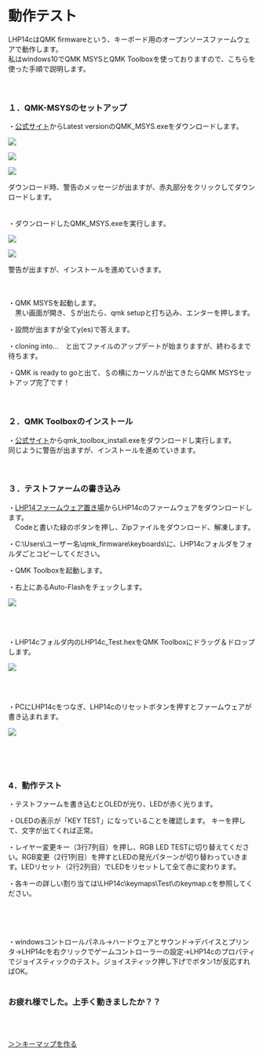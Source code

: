# 動作テスト
LHP14cはQMK firmwareという、キーボード用のオープンソースファームウェアで動作します。  
私はwindows10でQMK MSYSとQMK Toolboxを使っておりますので、こちらを使った手順で説明します。
<br>
<br>
<br>

### １．QMK-MSYSのセットアップ

・[公式サイト](https://msys.qmk.fm/)からLatest versionのQMK_MSYS.exeをダウンロードします。

![](./images/alert1.png)

![](./images/alert2.png)

![](./images/alert3.png)

ダウンロード時、警告のメッセージが出ますが、赤丸部分をクリックしてダウンロードします。
<br>
<br>
<br>
・ダウンロードしたQMK_MSYS.exeを実行します。

![](./images/alert4.png)

![](./images/alert5.png)

警告が出ますが、インストールを進めていきます。
<br>
<br>
<br>

・QMK MSYSを起動します。   
　黒い画面が開き、＄が出たら、qmk setupと打ち込み、エンターを押します。

・設問が出ますが全てy(es)で答えます。

・cloning into...　と出てファイルのアップデートが始まりますが、終わるまで待ちます。

・QMK is ready to goと出て、＄の横にカーソルが出てきたらQMK MSYSセットアップ完了です！
<br>
<br>
<br>

### ２．QMK Toolboxのインストール

・[公式サイト](https://github.com/qmk/qmk_toolbox/releases)からqmk_toolbox_install.exeをダウンロードし実行します。  
同じように警告が出ますが、インストールを進めていきます。
<br>
<br>
<br>
### ３．テストファームの書き込み

・[LHP14ファームウェア置き場](https://github.com/LHPbackup/LHP14-firmware)からLHP14cのファームウェアをダウンロードします。  
　Codeと書いた緑のボタンを押し、Zipファイルをダウンロード、解凍します。

・C:\Users\ユーザー名\qmk_firmware\keyboards\に、LHP14cフォルダをフォルダごとコピーしてください。

・QMK Toolboxを起動します。

・右上にあるAuto-Flashをチェックします。

![](./images/QMK_toolbox.png)

<br>
<br>

・LHP14cフォルダ内のLHP14c_Test.hexをQMK Toolboxにドラッグ＆ドロップします。

![](./images/QMK_toolbox2.png)

<br>
<br>

・PCにLHP14cをつなぎ、LHP14cのリセットボタンを押すとファームウェアが書き込まれます。

![](./images/reset_sw.jpg)

<br>
<br>
<br>

### 4．動作テスト

・テストファームを書き込むとOLEDが光り、LEDが赤く光ります。

・OLEDの表示が「KEY TEST」になっていることを確認します。 キーを押して、文字が出てくれば正常。

・レイヤー変更キー（3行7列目）を押し、RGB LED TESTに切り替えてください。RGB変更（2行1列目）を押すとLEDの発光パターンが切り替わっていきます。LEDリセット（2行2列目）でLEDをリセットして全て赤に変わります。

・各キーの詳しい割り当ては\LHP14c\keymaps\Test\のkeymap.cを参照してください。

<br>
<br>
<br>

・windowsコントロールパネル→ハードウェアとサウンド→デバイスとプリンタ→LHP14cを右クリックでゲームコントローラーの設定→LHP14cのプロパティでジョイスティックのテスト。ジョイスティック押し下げでボタン1が反応すればOK。
<br>
<br>

### お疲れ様でした。上手く動きましたか？？　

<br>
<br>


[ ＞＞キーマップを作る](./LHP14c_make_layer.md/) 

